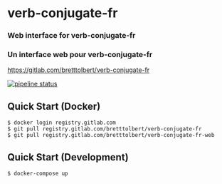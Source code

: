 # verb-conjugate-fr

### Web interface for verb-conjugate-fr

### Un interface web pour verb-conjugate-fr

https://gitlab.com/bretttolbert/verb-conjugate-fr

[![pipeline status](https://gitlab.com/bretttolbert/verb-conjugate-fr/badges/master/pipeline.svg)](https://gitlab.com/bretttolbert/verb-conjugate-fr/pipelines)

## Quick Start (Docker)
```
$ docker login registry.gitlab.com
$ git pull registry.gitlab.com/bretttolbert/verb-conjugate-fr
$ git pull registry.gitlab.com/bretttolbert/verb-conjugate-fr-web
```
## Quick Start (Development)
```
$ docker-compose up
```
